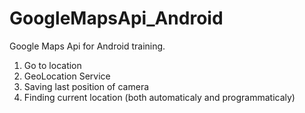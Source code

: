 # GoogleMapsApi_Android
Google Maps Api for Android training.

1. Go to location
2. GeoLocation Service
3. Saving last position of camera
4. Finding current location (both automaticaly and programmaticaly) 
